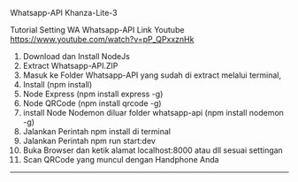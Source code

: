 Whatsapp-API Khanza-Lite-3


Tutorial Setting WA  Whatsapp-API
Link Youtube https://www.youtube.com/watch?v=pP_QPxxznHk
1.	Download dan Install NodeJs
2.	Extract Whatsapp-API.ZIP
3.	Masuk ke Folder Whatsapp-API yang sudah di extract melalui terminal,
4.	Install (npm install)
5.	Node Express (npm install express -g)
6.	Node QRCode  (npm install qrcode -g)
7.	install Node Nodemon diluar folder whatsapp-api   (npm install nodemon -g)
8.	Jalankan Perintah npm install di terminal 
9.	Jalankan Perintah npm run start:dev
10.	Buka Browser dan ketik alamat localhost:8000 atau dll sesuai settingan
11.	Scan QRCode yang muncul dengan Handphone Anda


------------------------------------------------------------------------------------------------------------------------------------------------------------------------------
